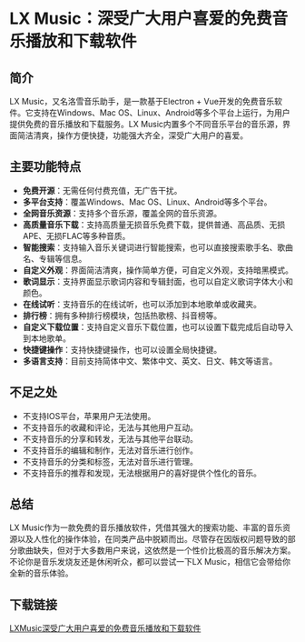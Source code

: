 # LX Music：深受广大用户喜爱的免费音乐播放和下载软件

## 简介

LX Music，又名洛雪音乐助手，是一款基于Electron + Vue开发的免费音乐软件。它支持在Windows、Mac OS、Linux、Android等多个平台上运行，为用户提供免费的音乐播放和下载服务。LX Music内置多个不同音乐平台的音乐源，界面简洁清爽，操作方便快捷，功能强大齐全，深受广大用户的喜爱。

## 主要功能特点

- **免费开源**：无需任何付费充值，无广告干扰。
- **多平台支持**：覆盖Windows、Mac OS、Linux、Android等多个平台。
- **全网音乐资源**：支持多个音乐源，覆盖全网的音乐资源。
- **高质量音乐下载**：支持高质量无损音乐免费下载，提供普通、高品质、无损APE、无损FLAC等多种音质。
- **智能搜索**：支持输入音乐关键词进行智能搜索，也可以直接搜索歌手名、歌曲名、专辑等信息。
- **自定义外观**：界面简洁清爽，操作简单方便，可自定义外观，支持暗黑模式。
- **歌词显示**：支持界面显示歌词内容和专辑封面，也可以自定义歌词字体大小和颜色。
- **在线试听**：支持音乐的在线试听，也可以添加到本地歌单或收藏夹。
- **排行榜**：拥有多种排行榜模块，包括热歌榜、抖音榜等。
- **自定义下载位置**：支持自定义音乐下载位置，也可以设置下载完成后自动导入到本地歌单。
- **快捷键操作**：支持快捷键操作，也可以设置全局快捷键。
- **多语言支持**：目前支持简体中文、繁体中文、英文、日文、韩文等语言。

## 不足之处

- 不支持IOS平台，苹果用户无法使用。
- 不支持音乐的收藏和评论，无法与其他用户互动。
- 不支持音乐的分享和转发，无法与其他平台联动。
- 不支持音乐的编辑和制作，无法对音乐进行创作。
- 不支持音乐的分类和标签，无法对音乐进行管理。
- 不支持音乐的推荐和发现，无法根据用户的喜好提供个性化的音乐。

## 总结

LX Music作为一款免费的音乐播放软件，凭借其强大的搜索功能、丰富的音乐资源以及人性化的操作体验，在同类产品中脱颖而出。尽管存在因版权问题导致的部分歌曲缺失，但对于大多数用户来说，这依然是一个性价比极高的音乐解决方案。不论你是音乐发烧友还是休闲听众，都可以尝试一下LX Music，相信它会带给你全新的音乐体验。

## 下载链接

[LXMusic深受广大用户喜爱的免费音乐播放和下载软件](https://pan.quark.cn/s/25c0b18a006a)